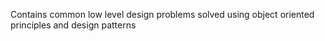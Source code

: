 Contains common low level design problems solved using object oriented principles and design patterns
